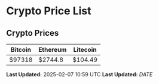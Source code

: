 # Crypto Price List

## Crypto Prices
| Bitcoin | Ethereum | Litecoin |
| ------- | -------- | -------- |
| $97318 | $2744.8 | $104.49 |
**Last Updated:** 2025-02-07 10:59 UTC
**Last Updated:** $DATE$
